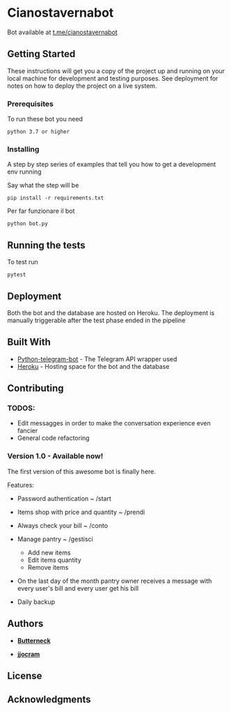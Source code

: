# Cianostavernabot

Bot available at [t.me/cianostavernabot](http://t.me/cianostavernabot/)

## Getting Started

These instructions will get you a copy of the project up and running on your local machine for development and testing purposes. See deployment for notes on how to deploy the project on a live system.

### Prerequisites

To run these bot you need

```
python 3.7 or higher
```

### Installing

A step by step series of examples that tell you how to get a development env running

Say what the step will be

```
pip install -r requirements.txt
```

Per far funzionare il bot

```
python bot.py
```

## Running the tests

To test run

```
pytest
```

## Deployment

Both the bot and the database are hosted on Heroku. The deployment is manually triggerable after the test phase ended in the pipeline

## Built With

- [Python-telegram-bot](https://python-telegram-bot.org/) - The Telegram API wrapper used
- [Heroku](https://www.heroku.com) - Hosting space for the bot and the database

## Contributing

### TODOS:

- Edit messagges in order to make the conversation experience even fancier
- General code refactoring

### Version 1.0 - Available now!

The first version of this awesome bot is finally here.

Features:

- Password authentication ~ /start
- Items shop with price and quantity ~ /prendi
- Always check your bill ~ /conto
- Manage pantry ~ /gestisci

  - Add new items
  - Edit items quantity
  - Remove items

- On the last day of the month pantry owner receives a message with every user's bill and every user get his bill

- Daily backup

## Authors

- [**Butterneck**](https://gitlab.com/Butterneck)

- [**jjocram**](https://gitlab.com/jjocram)

## License

## Acknowledgments
